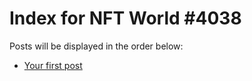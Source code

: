 # Index for NFT World #4038
Posts will be displayed in the order below:

- [Your first post](./001-first.md)

